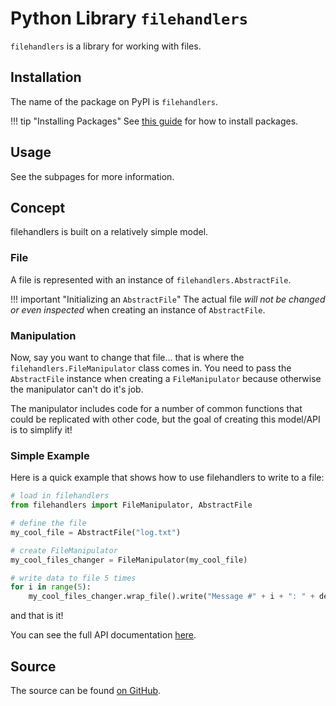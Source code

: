 # Python Library `filehandlers`

`filehandlers` is a library for working with files.

## Installation

The name of the package on PyPI is `filehandlers`.

!!! tip "Installing Packages"
    See [this guide](https://packaging.python.org/tutorials/installing-packages/) for how to install packages.

## Usage

See the subpages for more information.

## Concept

filehandlers is built on a relatively simple model.

### File

A file is represented with an instance of `filehandlers.AbstractFile`.

!!! important "Initializing an `AbstractFile`"
    The actual file *will not be changed or even inspected* when creating an instance of `AbstractFile`.

### Manipulation

Now, say you want to change that file... that is where the `filehandlers.FileManipulator` class comes in.
You need to pass the `AbstractFile` instance when creating a `FileManipulator` because
otherwise the manipulator can't do it's job.

The manipulator includes code for a number of common functions that could be replicated with other code, but the goal of creating
this model/API is to simplify it!

### Simple Example

Here is a quick example that shows how to use filehandlers to write to a file:

```python
# load in filehandlers
from filehandlers import FileManipulator, AbstractFile

# define the file
my_cool_file = AbstractFile("log.txt")

# create FileManipulator
my_cool_files_changer = FileManipulator(my_cool_file)

# write data to file 5 times
for i in range(5):
    my_cool_files_changer.wrap_file().write("Message #" + i + ": " + debug_message)
```

and that is it!

You can see the full API documentation [here](./api.md).

## Source

The source can be found [on GitHub](https://github.com/RDIL/filehandlers).
